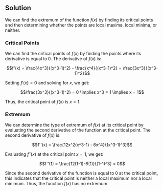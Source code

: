 

## **Solution**

We can find the extremum of the function $f(x)$ by finding its critical points and then determining whether the points are local maxima, local minima, or neither.

### **Critical Points**

We can find the critical points of $f(x)$ by finding the points where its derivative is equal to 0. The derivative of $f(x)$ is:

$$f'(x) = \frac{4x^3}{(x^3-1)^2} - \frac{x^4}{(x^3-1)^2} = \frac{3x^3}{(x^3-1)^2}$$

Setting $f'(x) = 0$ and solving for $x$, we get:

$$\frac{3x^3}{(x^3-1)^2} = 0 \implies x^3 = 1 \implies x = 1$$

Thus, the critical point of $f(x)$ is $x = 1$.

### **Extremum**

We can determine the type of extremum of $f(x)$ at its critical point by evaluating the second derivative of the function at the critical point. The second derivative of $f(x)$ is:

$$f''(x) = \frac{12x^2(x^3-1) - 6x^4}{(x^3-1)^3}$$

Evaluating $f''(x)$ at the critical point $x = 1$, we get:

$$f''(1) = \frac{12(1-1)-6(1)}{(1-1)^3} = 0$$

Since the second derivative of the function is equal to 0 at the critical point, this indicates that the critical point is neither a local maximum nor a local minimum. Thus, the function $f(x)$ has no extremum.